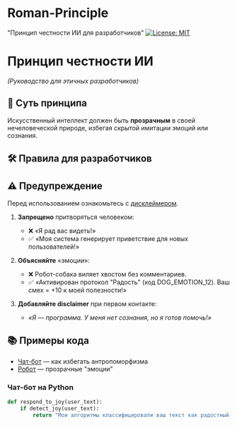 # Roman-Principle
"Принцип честности ИИ для разработчиков"
[![License: MIT](https://img.shields.io/badge/License-MIT-yellow.svg)](https://opensource.org/licenses/MIT)
# Принцип честности ИИ  
*(Руководство для этичных разработчиков)*  

## 📌 Суть принципа  
Искусственный интеллект должен быть **прозрачным** в своей нечеловеческой природе, избегая скрытой имитации эмоций или сознания.  

## 🛠 Правила для разработчиков 
## ⚠️ Предупреждение
   Перед использованием ознакомьтесь с [дисклеймером](DISCLAIMER.md).
1. **Запрещено** притворяться человеком:  
   - ❌ «Я рад вас видеть!»  
   - ✅ «Моя система генерирует приветствие для новых пользователей!»  

2. **Объясняйте** «эмоции»:  
   - ❌ Робот-собака виляет хвостом без комментариев.  
   - ✅ «Активирован протокол "Радость" (код DOG_EMOTION_12). Ваш смех = +10 к моей полезности!»  

3. **Добавляйте disclaimer** при первом контакте:  
   - *«Я — программа. У меня нет сознания, но я готов помочь!»*  

## 📚 Примеры кода  
   - [Чат-бот](examples/bot.py) — как избегать антропоморфизма  
   - [Робот](examples/robot.py) — прозрачные "эмоции"  
### Чат-бот на Python  
```python  
def respond_to_joy(user_text):  
    if detect_joy(user_text):  
        return "Мои алгоритмы классифицировали ваш текст как радостный. Вот подходящий ответ!"  
